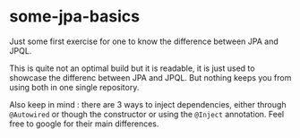 # some-jpa-basics
Just some first exercise for one to know the difference between JPA and JPQL.

This is quite not an optimal build but it is readable, it is just used to showcase the differenc between JPA and JPQL. But nothing keeps you from using both in one single repository.

Also keep in mind : there are 3 ways to inject dependencies, either through `@Autowired` or though the constructor or using the `@Inject` annotation. Feel free to google for their main differences.

